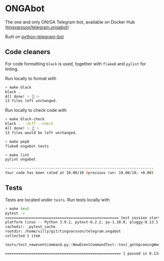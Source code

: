 # ONGAbot

The one and only ON/GA Telegram bot, available on Docker Hub ([tingvarsson/telegram.ongabot](https://hub.docker.com/r/tingvarsson/telegram.ongabot/))

Built on [python-telegram-bot](https://github.com/python-telegram-bot/python-telegram-bot)

## Code cleaners

For code formatting `black` is used, together with `flake8` and `pylint` for linting.

Run locally to format with

```bash
> make black
black .
All done! ✨ 🍰 ✨
13 files left unchanged.

```

Run locally to check code with

```bash
> make black-check
black . --diff --check
All done! ✨ 🍰 ✨
13 files would be left unchanged.

> make pep8
flake8 ongabot tests

> make lint
pylint ongabot

--------------------------------------------------------------------
Your code has been rated at 10.00/10 (previous run: 10.00/10, +0.00)

```

## Tests

Tests are located under `tests`. Run tests locally with

```bash
> make test
pytest -v
==================================================== test session starts ====================================================
platform linux -- Python 3.9.2, pytest-6.2.2, py-1.10.0, pluggy-0.13.1 -- /home/silly/git/tingvarsson/telegram.ongabot/venv/bin/python3
cachedir: .pytest_cache
rootdir: /home/silly/git/tingvarsson/telegram.ongabot
collected 1 item

tests/test_neweventcommand.py::NewEventCommandTest::test_getUpcomingWednesdayDate PASSED                              [100%]

===================================================== 1 passed in 0.13s =====================================================

```
